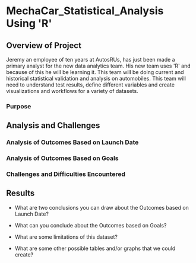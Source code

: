 # MechaCar_Statistical_Analysis Using 'R'

## Overview of Project
Jeremy an employee of ten years at AutosRUs, has just been made a primary analyst for the new data analytics team. His new team uses 'R' and because of this he will be learning it. This team will be doing current and historical statistical validation and analysis on automobiles. This team will need to understand test results, define different variables and create visualizations and workflows for a variety of datasets.

### Purpose

## Analysis and Challenges

### Analysis of Outcomes Based on Launch Date

### Analysis of Outcomes Based on Goals

### Challenges and Difficulties Encountered

## Results

- What are two conclusions you can draw about the Outcomes based on Launch Date?

- What can you conclude about the Outcomes based on Goals?

- What are some limitations of this dataset?

- What are some other possible tables and/or graphs that we could create?
